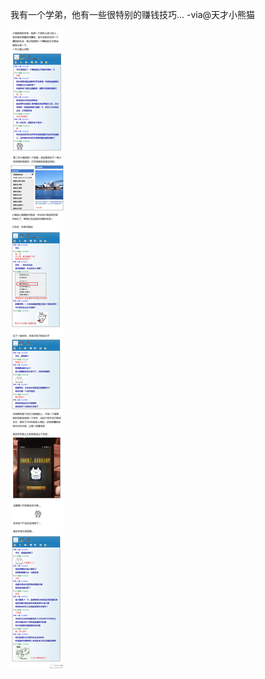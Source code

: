 



我有一个学弟，他有一些很特别的赚钱技巧... -via@天才小熊猫

![3ef6ca52496b4cf49f89e5a34ff6fbe0.jpg](https://raw.githubusercontent.com/wxlzmt/cdn1/master/ext/qw/groups/40028/3ef6ca52496b4cf49f89e5a34ff6fbe0.jpg)



